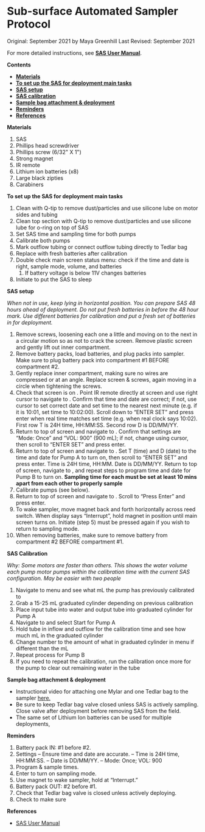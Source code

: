 # Sub-surface Automated Sampler Protocol

Original: September 2021 by Maya Greenhill
Last Revised: September 2021

For more detailed instructions, see [**SAS User Manual**](https://github.com/SilbigerLab/Protocols/blob/master/Environmental_Parameter_Protocols/Protocols/SAS_User_Manual.pdf).

**Contents**
- [**Materials**](#Materials) 
- [**To set up the SAS for deployment main tasks**](#GeneralProtocol) 
- [**SAS setup**](#SASsetup)
- [**SAS calibration**](#SAScalibration)
- [**Sample bag attachment & deployment**](#SampleBagAttachment)
- [**Reminders**](#Reminders)
- [**References**](#References)


<a name="Materials"></a> **Materials**

1. SAS
1. Phillips head screwdriver 
1. Phillips screw (6/32" X 1")
1. Strong magnet
1. IR remote
1. Lithium ion batteries (x8)
1. Large black zipties
1. Carabiners


<a name="GeneralProtocol"></a> **To set up the SAS for deployment main tasks** 
1. Clean with Q-tip to remove dust/particles and use silicone lube on motor sides and tubing
1. Clean top section with Q-tip to remove dust/particles and use silicone lube for o-ring on top of SAS
1. Set SAS time and sampling time for both pumps
1. Calibrate both pumps
1. Mark outflow tubing or connect outflow tubing directly to Tedlar bag
1. Replace with fresh batteries after calibration
1. Double check main screen status menu: check if the time and date is right, sample mode, volume, and batteries
    1. If battery voltage is below 11V changes batteries
1. Initiate to put the SAS to sleep

  
<a name="SASsetup"></a> **SAS setup** 

*When not in use, keep lying in horizontal position. You can prepare SAS 48 hours ahead of deployment. Do not put fresh batteries in before the 48 hour mark. Use different batteries for calibration and put a fresh set of batteries in for deployment.* 
1. Remove screws, loosening each one a little and moving on to the next in a circular motion so as not to crack the screen. Remove plastic screen and gently lift out inner compartment. 
2. Remove battery packs, load batteries, and plug packs into sampler. Make sure to plug battery pack into compartment #1 BEFORE compartment #2. 
3. Gently replace inner compartment, making sure no wires are compressed or at an angle. Replace screen & screws, again moving in a circle when tightening the screws.
5. Check that screen is on <STATUS MENU>. Point IR remote directly at screen and use right cursor to navigate to <TIME SET>. Confirm that time and date are correct; if not, use cursor to set correct date and set time to the nearest next minute (e.g. if it is 10:01, set time to 10:02:00). Scroll down to “ENTER SET” and press enter when real time matches set time (e.g. when real clock says 10:02). First row T is 24H time, HH:MM:SS. Second row D is DD/MM/YY. 
6. Return to top of <TIME SET> screen and navigate to <SETTINGS>. Confirm that settings are “Mode: Once” and “VOL: 900” (900 mL); if not, change using cursor, then scroll to “ENTER SET” and press enter.
7. Return to top of <SETTINGS> screen and navigate to <PUMP A>. Set T (time) and D (date) to the time and date for Pump A to turn on, then scroll to “ENTER SET” and press enter. Time is 24H time, HH:MM. Date is DD/MM/YY. Return to top of <PUMP A> screen, navigate to <PUMP B>, and repeat steps to program time and date for Pump B to turn on. **Sampling time for each must be set at least 10 mins apart from each other to properly sample**
8. Calibrate pumps (see below).
9. Return to top of <PUMP B> screen and navigate to <INITIATE>. Scroll to “Press Enter” and press enter. 
10. To wake sampler, move magnet back and forth horizontally across reed switch. When display says “Interrupt”, hold magnet in position until main screen turns on. Initiate (step 5) must be pressed again if you wish to return to sampling mode.
11. When removing batteries, make sure to remove battery from compartment #2 BEFORE compartment #1. 

  
<a name="SAScalibration"></a> **SAS Calibration**

*Why: Some motors are faster than others. This shows the water volume each pump motor pumps within the calibration time with the current SAS configuration. May be easier with two people*
1. Navigate to <PUMPCAL> menu and see what mL the pump has previously calibrated to 
1. Grab a 15-25 mL graduated cylinder depending on previous calibration
1. Place input tube into water and output tube into graduated cylinder for Pump A
1. Navigate to <RUNCAL> and select Start for Pump A
1. Hold tube in inflow and outflow for the calibration time and see how much mL in the graduated cylinder
1. Change number to the amount of what in graduated cylinder in <PUMPCAL> menu if different than the mL
1. Repeat process for Pump B
1. If you need to repeat the calibration, run the calibration once more for the pump to clear out remaining water in the tube

 
<a name="Samplebagattachment"></a> **Sample bag attachment & deployment**
 
* Instructional video for attaching one Mylar and one Tedlar bag to the sampler [here.](https://youtu.be/R16RRaiNpqU) 
* Be sure to keep Tedlar bag valve closed unless SAS is actively sampling. Close valve after deployment before removing SAS from the field. 
* The same set of Lithium Ion batteries can be used for multiple deployments, 

<a name="Reminders"></a> **Reminders** 

1. Battery pack IN: #1 before #2.
1. Settings
 – Ensure <TIME SET> time and date are accurate. 
 – Time is 24H time, HH:MM:SS.
 – Date is DD/MM/YY.
 – Mode: Once; VOL: 900
1. Program <PUMP A> & <PUMP B> sample times.
1. Enter <INITIATE> to turn on sampling mode.
1. Use magnet to wake sampler, hold at “Interrupt.”
1. Battery pack OUT: #2 before #1. 
1. Check that Tedlar bag valve is closed unless actively deploying.
1. Check to make sure
 
<a name="References"></a> **References** 
 
 * [SAS User Manual](https://github.com/SilbigerLab/Protocols/blob/master/Environmental_Parameter_Protocols/Protocols/SAS_User_Manual.pdf)
